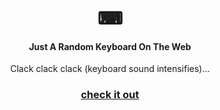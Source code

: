 <p align="center">
  <h1 align="center">⌨</h1>
  <h4 align="center">Just A Random Keyboard On The Web</h3>
</p>


<p align="center">Clack clack clack (keyboard sound intensifies)...</p>
<p>
  <a href="www.google.com">
    <h3 align="center">check it out</h3>
  </a>
</p>
